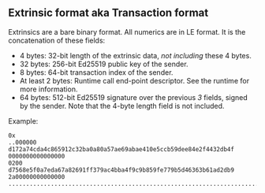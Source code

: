## Extrinsic format aka Transaction format

Extrinsics are a bare binary format. All numerics are in LE format. It is the concatenation of these fields:

- 4 bytes: 32-bit length of the extrinsic data, *not including* these 4 bytes.
- 32 bytes: 256-bit Ed25519 public key of the sender.
- 8 bytes: 64-bit transaction index of the sender.
- At least 2 bytes: Runtime call end-point descriptor. See the runtime for more information.
- 64 bytes: 512-bit Ed25519 signature over the previous *3* fields, signed by the sender. Note that the 4-byte length field is not included.

Example:

```
0x
..000000
d172a74cda4c865912c32ba0a80a57ae69abae410e5ccb59dee84e2f4432db4f
0000000000000000
0200
d7568e5f0a7eda67a82691ff379ac4bba4f9c9b859fe779b5d46363b61ad2db9
2a00000000000000
................................................................................................................................